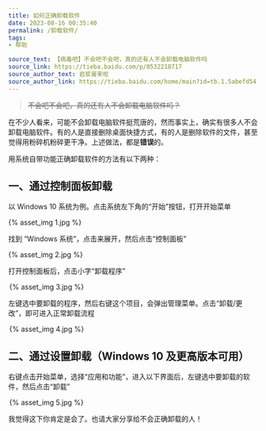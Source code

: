 ```yaml
---
title: 如何正确卸载软件
date: 2023-08-16 00:35:40
permalink: /卸载软件/
tags: 
- 帮助

source_text: 【病毒吧】不会吧不会吧，真的还有人不会卸载电脑软件吗
source_link: https://tieba.baidu.com/p/8532218717
source_author_text: 岩浆膏来啦
source_author_link: https://tieba.baidu.com/home/main?id=tb.1.5abefd54.WVV2yZvw-16LTd36WThsGA
---
```


> ~~不会吧不会吧，真的还有人不会卸载电脑软件吗？~~

在不少人看来，可能不会卸载电脑软件挺荒唐的，然而事实上，确实有很多人不会卸载电脑软件。有的人是直接删除桌面快捷方式，有的人是删除软件的文件，甚至觉得用粉碎机粉碎更干净。上述做法，都是**错误**的。

用系统自带功能正确卸载软件的方法有以下两种：

## 一、通过控制面板卸载

以 Windows 10 系统为例。点击系统左下角的“开始”按钮，打开开始菜单

{% asset_img 1.jpg %}

找到 “Windows 系统”，点击来展开，然后点击“控制面板”

{% asset_img 2.jpg %}

打开控制面板后，点击小字“卸载程序”

<div style="width: 500px; margin: auto;">{% asset_img 3.jpg %}</div>

左键选中要卸载的程序，然后右键这个项目，会弹出管理菜单。点击“卸载/更改”，即可进入正常卸载流程

<div style="width: 500px; margin: auto;">{% asset_img 4.jpg %}</div>

## 二、通过设置卸载（Windows 10 及更高版本可用）

右键点击开始菜单，选择“应用和功能”，进入以下界面后，左键选中要卸载的软件，然后点击“卸载”

<div style="width: 500px; margin: auto;">{% asset_img 5.jpg %}</div>

我觉得这下你肯定是会了。也请大家分享给不会正确卸载的人！
